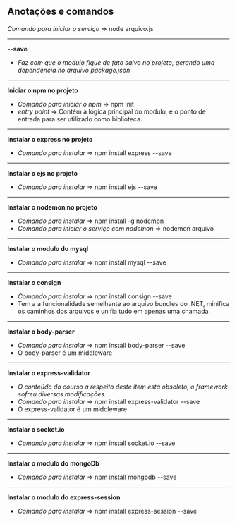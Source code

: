 ## Anotações e comandos

*Comando para iniciar o serviço* => node arquivo.js
***
**--save** 
- *Faz com que o modulo fique de fato salvo no projeto, gerando uma dependência no arquivo package.json*
***
**Iniciar o npm no projeto**
- *Comando para iniciar o npm* => npm init
- *entry point* => Contém a lógica principal do modulo, é o ponto de entrada para ser utilizado como biblioteca.
***
**Instalar o express no projeto**
- *Comando para instalar* => npm install express --save
***
**Instalar o ejs no projeto**
- *Comando para instalar* => npm install ejs --save
***
**Instalar o nodemon no projeto**
- *Comando para instalar* => npm install -g nodemon
- *Comando para iniciar o serviço com nodemon* => nodemon arquivo
***
**Instalar o modulo do mysql**
- *Comando para instalar* => npm install mysql --save
***
**Instalar o consign**
- *Comando para instalar* => npm install consign --save
- Tem a a funcionalidade semelhante ao arquivo bundles do .NET, minifica os caminhos dos arquivos e unifia tudo em apenas uma chamada.
 ***
**Instalar o body-parser**
- *Comando para instalar* => npm install body-parser --save
- O body-parser é um middleware
***
**Instalar o express-validator**
- *O conteúdo do courso a respeito deste item está obsoleto, o framework sofreu diversas modificações.*
- *Comando para instalar* => npm install express-validator --save
- O express-validator é um middleware
***
**Instalar o socket.io**
- *Comando para instalar* => npm install socket.io --save
***
**Instalar o modulo do mongoDb**
- *Comando para instalar* => npm install mongodb --save
***
**Instalar o modulo do express-session**
- *Comando para instalar* => npm install express-session --save



